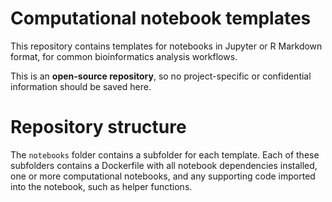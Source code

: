 # Computational notebook templates
This repository contains templates for notebooks in Jupyter or R Markdown format, for common bioinformatics analysis workflows.

This is an **open-source repository**, so no project-specific or confidential information should be saved here.

# Repository structure
The `notebooks` folder contains a subfolder for each template. Each of these subfolders contains a Dockerfile with all notebook dependencies installed, one or more computational notebooks, and any supporting code imported into the notebook, such as helper functions.